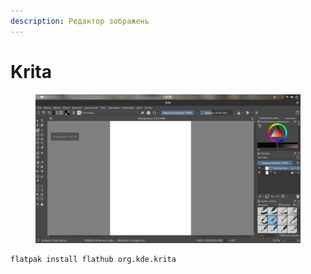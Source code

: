 ```yaml
---
description: Редактор зображень
---
```


# Krita

<figure><img src="../../.gitbook/assets/image (14).png" alt=""><figcaption></figcaption></figure>

```bash
flatpak install flathub org.kde.krita
```
